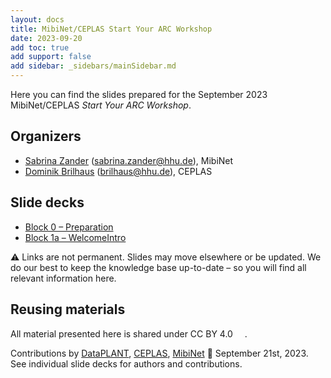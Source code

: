 ```yaml
---
layout: docs
title: MibiNet/CEPLAS Start Your ARC Workshop
date: 2023-09-20
add toc: true
add support: false
add sidebar: _sidebars/mainSidebar.md
---
```


Here you can find the slides prepared for the September 2023 MibiNet/CEPLAS *Start Your ARC Workshop*.

## Organizers

- [Sabrina Zander](https://www.sfb1535.hhu.de/projects/research-area-z/z03) (sabrina.zander@hhu.de), MibiNet
- [Dominik Brilhaus](https://www.ceplas.eu/en/research/data-science-and-data-management/) (brilhaus@hhu.de), CEPLAS

## Slide decks

- <a href="./Block00-Preparation.html" target="_blank">Block 0  &ndash; Preparation</a>
- <a href="./Block01a-WelcomeIntro.html" target="_blank">Block 1a  &ndash; WelcomeIntro</a>
<!-- 
- <a href="./Block01b-RDMFundamentals.html" target="_blank">Block 1b  &ndash; RDMFundamentals</a>
- <a href="./Block02a-DataPLANT-ARC.html" target="_blank">Block 2a  &ndash; DataPLANT-ARC</a>
- <a href="./Block02b-ARC-ecosystem-demo.html" target="_blank">Block 2b  &ndash; ARC-ecosystem-demo</a>
- <a href="./Block03a-ARCCommander-HandsOn.html" target="_blank">Block 3a  &ndash; ARCCommander-HandsOn</a>
- <a href="./Block03b-ARCitect-HandsOn.html" target="_blank">Block 3b  &ndash; ARCitect-HandsOn</a>
- <a href="./Block04-ARCYourOwnData.html" target="_blank">Block 4  &ndash; ARCYourOwnData</a>
 -->

:warning: Links are not permanent. Slides may move elsewhere or be updated. We do our best to keep the knowledge base up-to-date &ndash; so you will find all relevant information here.

## Reusing materials

All material presented here is shared under CC BY 4.0 <a href="https://creativecommons.org/licenses/by/4.0/"><img src="https://mirrors.creativecommons.org/presskit/buttons/88x31/svg/by.svg" style="height:15px"></a>.

Contributions by [DataPLANT](https://nfdi4plants.org/), [CEPLAS](https://ceplas.eu), [MibiNet](https://www.sfb1535.hhu.de) 📆 September 21st, 2023.
See individual slide decks for authors and contributions.
